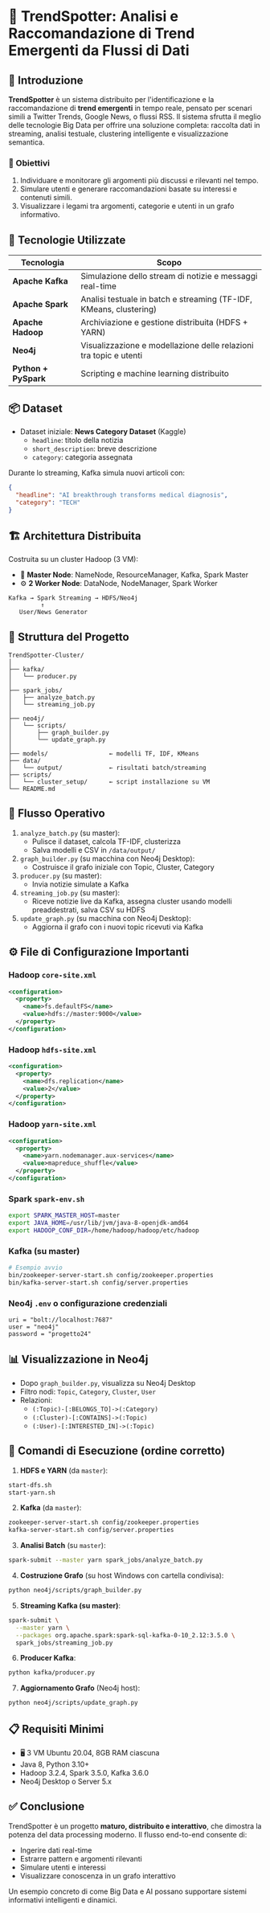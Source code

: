 # 🧠 TrendSpotter: Analisi e Raccomandazione di Trend Emergenti da Flussi di Dati

## 🚀 Introduzione

**TrendSpotter** è un sistema distribuito per l'identificazione e la raccomandazione di **trend emergenti** in tempo reale, pensato per scenari simili a Twitter Trends, Google News, o flussi RSS. Il sistema sfrutta il meglio delle tecnologie Big Data per offrire una soluzione completa: raccolta dati in streaming, analisi testuale, clustering intelligente e visualizzazione semantica.

### 🎯 Obiettivi

1. Individuare e monitorare gli argomenti più discussi e rilevanti nel tempo.
2. Simulare utenti e generare raccomandazioni basate su interessi e contenuti simili.
3. Visualizzare i legami tra argomenti, categorie e utenti in un grafo informativo.

## 🧰 Tecnologie Utilizzate

| Tecnologia    | Scopo                                                                 |
|---------------|-----------------------------------------------------------------------|
| **Apache Kafka** | Simulazione dello stream di notizie e messaggi real-time             |
| **Apache Spark** | Analisi testuale in batch e streaming (TF-IDF, KMeans, clustering)  |
| **Apache Hadoop**| Archiviazione e gestione distribuita (HDFS + YARN)                 |
| **Neo4j**        | Visualizzazione e modellazione delle relazioni tra topic e utenti   |
| **Python + PySpark** | Scripting e machine learning distribuito                        |

## 📦 Dataset

- Dataset iniziale: **News Category Dataset** (Kaggle)
  - `headline`: titolo della notizia
  - `short_description`: breve descrizione
  - `category`: categoria assegnata

Durante lo streaming, Kafka simula nuovi articoli con:
```json
{
  "headline": "AI breakthrough transforms medical diagnosis",
  "category": "TECH"
}
```

## 🏗️ Architettura Distribuita

Costruita su un cluster Hadoop (3 VM):

- 🧠 **Master Node**: NameNode, ResourceManager, Kafka, Spark Master
- ⚙️ **2 Worker Node**: DataNode, NodeManager, Spark Worker

```
Kafka → Spark Streaming → HDFS/Neo4j
         ↑
   User/News Generator
```

## 📁 Struttura del Progetto

```
TrendSpotter-Cluster/
│
├── kafka/
│   └── producer.py
│
├── spark_jobs/
│   ├── analyze_batch.py
│   └── streaming_job.py
│
├── neo4j/
│   └── scripts/
│       ├── graph_builder.py
│       └── update_graph.py
│
├── models/                 ← modelli TF, IDF, KMeans
├── data/
│   └── output/             ← risultati batch/streaming
├── scripts/
│   └── cluster_setup/      ← script installazione su VM
└── README.md
```

## 🔁 Flusso Operativo

1. `analyze_batch.py` (su master):
   - Pulisce il dataset, calcola TF-IDF, clusterizza
   - Salva modelli e CSV in `/data/output/`
2. `graph_builder.py` (su macchina con Neo4j Desktop):
   - Costruisce il grafo iniziale con Topic, Cluster, Category
3. `producer.py` (su master):
   - Invia notizie simulate a Kafka
4. `streaming_job.py` (su master):
   - Riceve notizie live da Kafka, assegna cluster usando modelli preaddestrati, salva CSV su HDFS
5. `update_graph.py` (su macchina con Neo4j Desktop):
   - Aggiorna il grafo con i nuovi topic ricevuti via Kafka

## ⚙️ File di Configurazione Importanti

### Hadoop `core-site.xml`
```xml
<configuration>
  <property>
    <name>fs.defaultFS</name>
    <value>hdfs://master:9000</value>
  </property>
</configuration>
```

### Hadoop `hdfs-site.xml`
```xml
<configuration>
  <property>
    <name>dfs.replication</name>
    <value>2</value>
  </property>
</configuration>
```

### Hadoop `yarn-site.xml`
```xml
<configuration>
  <property>
    <name>yarn.nodemanager.aux-services</name>
    <value>mapreduce_shuffle</value>
  </property>
</configuration>
```

### Spark `spark-env.sh`
```bash
export SPARK_MASTER_HOST=master
export JAVA_HOME=/usr/lib/jvm/java-8-openjdk-amd64
export HADOOP_CONF_DIR=/home/hadoop/hadoop/etc/hadoop
```

### Kafka (su master)
```bash
# Esempio avvio
bin/zookeeper-server-start.sh config/zookeeper.properties
bin/kafka-server-start.sh config/server.properties
```

### Neo4j `.env` o configurazione credenziali
```
uri = "bolt://localhost:7687"
user = "neo4j"
password = "progetto24"
```

## 📊 Visualizzazione in Neo4j

- Dopo `graph_builder.py`, visualizza su Neo4j Desktop
- Filtro nodi: `Topic`, `Category`, `Cluster`, `User`
- Relazioni:
  - `(:Topic)-[:BELONGS_TO]->(:Category)`
  - `(:Cluster)-[:CONTAINS]->(:Topic)`
  - `(:User)-[:INTERESTED_IN]->(:Topic)`

## 💬 Comandi di Esecuzione (ordine corretto)

1. **HDFS e YARN** (da `master`):
```bash
start-dfs.sh
start-yarn.sh
```

2. **Kafka** (da `master`):
```bash
zookeeper-server-start.sh config/zookeeper.properties
kafka-server-start.sh config/server.properties
```

3. **Analisi Batch** (su `master`):
```bash
spark-submit --master yarn spark_jobs/analyze_batch.py
```

4. **Costruzione Grafo** (su host Windows con cartella condivisa):
```bash
python neo4j/scripts/graph_builder.py
```

5. **Streaming Kafka (su master)**:
```bash
spark-submit \
  --master yarn \
  --packages org.apache.spark:spark-sql-kafka-0-10_2.12:3.5.0 \
  spark_jobs/streaming_job.py
```

6. **Producer Kafka**:
```bash
python kafka/producer.py
```

7. **Aggiornamento Grafo** (Neo4j host):
```bash
python neo4j/scripts/update_graph.py
```

## 📋 Requisiti Minimi

- 🖥️ 3 VM Ubuntu 20.04, 8GB RAM ciascuna
- Java 8, Python 3.10+
- Hadoop 3.2.4, Spark 3.5.0, Kafka 3.6.0
- Neo4j Desktop o Server 5.x

## ✅ Conclusione

TrendSpotter è un progetto **maturo, distribuito e interattivo**, che dimostra la potenza del data processing moderno. Il flusso end-to-end consente di:
- Ingerire dati real-time
- Estrarre pattern e argomenti rilevanti
- Simulare utenti e interessi
- Visualizzare conoscenza in un grafo interattivo

Un esempio concreto di come Big Data e AI possano supportare sistemi informativi intelligenti e dinamici.

